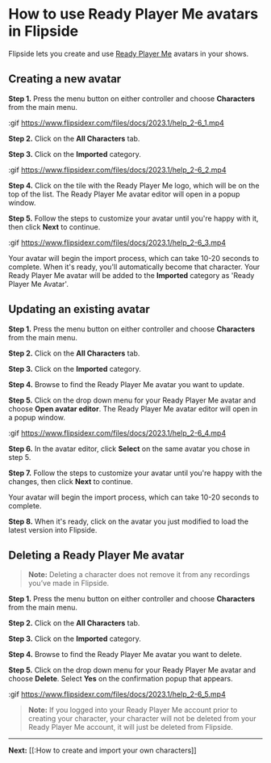 # How to use Ready Player Me avatars in Flipside

Flipside lets you create and use [Ready Player Me](https://readyplayer.me/) avatars in your shows. 

## Creating a new avatar

**Step 1.** Press the menu button on either controller and choose **Characters** from the main menu.

:gif https://www.flipsidexr.com/files/docs/2023.1/help_2-6_1.mp4

**Step 2.** Click on the **All Characters** tab.

**Step 3.** Click on the **Imported** category.

:gif https://www.flipsidexr.com/files/docs/2023.1/help_2-6_2.mp4

**Step 4.** Click on the tile with the Ready Player Me logo, which will be on the top of the list. The Ready Player Me avatar editor will open in a popup window.

**Step 5.** Follow the steps to customize your avatar until you're happy with it, then click **Next** to continue.

:gif https://www.flipsidexr.com/files/docs/2023.1/help_2-6_3.mp4

Your avatar will begin the import process, which can take 10-20 seconds to complete. When it's ready, you'll automatically become that character.  Your Ready Player Me avatar will be added to the **Imported** category as 'Ready Player Me Avatar'.

## Updating an existing avatar

**Step 1.** Press the menu button on either controller and choose **Characters** from the main menu.

**Step 2.** Click on the **All Characters** tab.

**Step 3.** Click on the **Imported** category.

**Step 4.** Browse to find the Ready Player Me avatar you want to update.

**Step 5.** Click on the drop down menu for your Ready Player Me avatar and choose **Open avatar editor**. The Ready Player Me avatar editor will open in a popup window.

:gif https://www.flipsidexr.com/files/docs/2023.1/help_2-6_4.mp4

**Step 6.** In the avatar editor, click **Select** on the same avatar you chose in step 5.

**Step 7.** Follow the steps to customize your avatar until you're happy with the changes, then click **Next** to continue.

Your avatar will begin the import process, which can take 10-20 seconds to complete.

**Step 8.** When it's ready, click on the avatar you just modified to load the latest version into Flipside.

## Deleting a Ready Player Me avatar

>**Note:** Deleting a character does not remove it from any recordings you’ve made in Flipside. 

**Step 1.** Press the menu button on either controller and choose **Characters** from the main menu.

**Step 2.** Click on the **All Characters** tab.

**Step 3.** Click on the **Imported** category.

**Step 4.** Browse to find the Ready Player Me avatar you want to delete.

**Step 5.** Click on the drop down menu for your Ready Player Me avatar and choose **Delete**.  Select **Yes** on the confirmation popup that appears.

:gif https://www.flipsidexr.com/files/docs/2023.1/help_2-6_5.mp4

>**Note:** If you logged into your Ready Player Me account prior to creating your character, your character will not be deleted from your Ready Player Me account, it will just be deleted from Flipside.


---

**Next:** [[:How to create and import your own characters]]

